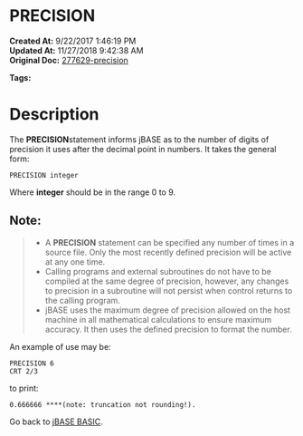 # PRECISION

**Created At:** 9/22/2017 1:46:19 PM  
**Updated At:** 11/27/2018 9:42:38 AM  
**Original Doc:** [277629-precision](https://docs.jbase.com/36868-jbase-basic/277629-precision)  

**Tags:**
<badge text='mathematical operations' vertical='middle' />

# Description

The **PRECISION**statement informs jBASE as to the number of digits of precision it uses after the decimal point in numbers. It takes the general form:

```
PRECISION integer
```

Where **integer** should be in the range 0 to 9.

## Note:


> - A **PRECISION** statement can be specified any number of times in a source file. Only the most recently defined precision will be active at any one time.
> - Calling programs and external subroutines do not have to be compiled at the same degree of precision, however, any changes to precision in a subroutine will not persist when control returns to the calling program.
> - jBASE uses the maximum degree of precision allowed on the host machine in all mathematical calculations to ensure maximum accuracy. It then uses the defined precision to format the number.


An example of use may be:

```
PRECISION 6
CRT 2/3
```

to print:

```
0.666666 ****(note: truncation not rounding!).
```



Go back to [jBASE BASIC](263498-jbase-basic).
